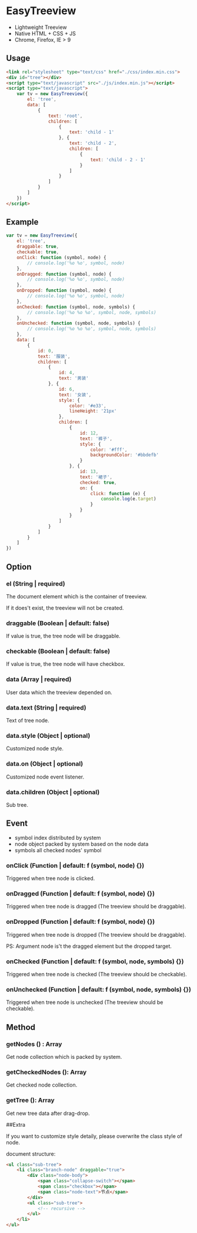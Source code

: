 # EasyTreeview

* Lightweight Treeview
* Native HTML + CSS + JS
* Chrome, Firefox, IE > 9

## Usage

```html
<link rel="stylesheet" type="text/css" href="./css/index.min.css">
<div id="tree"></div>
<script type="text/javascript" src="./js/index.min.js"></script>
<script type="text/javascript">
	var tv = new EasyTreeview({
		el: 'tree',
		data: [
			{
				text: 'root',
				children: [
					{
						text: 'child - 1'
					}, {
						text: 'child - 2',
						children: [
							{
								text: 'child - 2 - 1'
							}
						]
					}
				]
			}
		]
	})
</script>
```

## Example

```js
var tv = new EasyTreeview({
	el: 'tree',
	draggable: true,
	checkable: true,
	onClick: function (symbol, node) {
		// console.log('%o %o', symbol, node)
	},
	onDragged: function (symbol, node) {
		// console.log('%o %o', symbol, node)
	},
	onDropped: function (symbol, node) {
		// console.log('%o %o', symbol, node)
	},
	onChecked: function (symbol, node, symbols) {
		// console.log('%o %o %o', symbol, node, symbols)
	},
	onUnchecked: function (symbol, node, symbols) {
		// console.log('%o %o %o', symbol, node, symbols)
	},
	data: [
		{
			id: 0,
			text: '服装',
			children: [
				{
					id: 4,
					text: '男装'
				}, {
					id: 6,
					text: '女装',
					style: {
						color: '#e33',
						lineHeight: '21px'
					},
					children: [
						{
							id: 12,
							text: '裤子',
							style: {
								color: '#fff',
								backgroundColor: '#bbdefb'
							}
						}, {
							id: 13,
							text: '裙子',
							checked: true,
							on: {
								click: function (e) {
									console.log(e.target)
								}
							}
						}
					]
				}
			]
		}
	]
})
```

## Option

### el  (String | required)

The document element which is the container of treeview. 

If it does't exist, the treeview will not be created.

### draggable (Boolean | default: false)

If value is true, the tree node will be draggable.

### checkable (Boolean | default: false)

If value is true, the tree node will have checkbox. 

### data (Array | required)

User data which the treeview depended on.

### data.text (String | required)

Text of tree node.

### data.style (Object | optional)

Customized node style.

### data.on (Object | optional)

Customized node event listener.

### data.children (Object | optional)

Sub tree.

## Event

- symbol     index distributed by system
- node        object packed by system based on the node data
- symbols   all checked nodes' symbol

### onClick (Function | default: f (symbol, node) {})

Triggered when tree node is clicked. 

### onDragged (Function | default: f (symbol, node) {})

Triggered when tree node is dragged (The treeview should be draggable).

### onDropped (Function | default: f (symbol, node) {})

Triggered when tree node is dropped (The treeview should be draggable).

PS: Argument node is't the dragged element but the dropped target.

### onChecked (Function | default: f (symbol, node, symbols) {})

Triggered when tree node is checked (The treeview should be checkable). 

### onUnchecked (Function | default: f (symbol, node, symbols) {})

Triggered when tree node is unchecked (The treeview should be checkable).

## Method

### getNodes () : Array

Get node collection which is packed by system.

### getCheckedNodes (): Array

Get checked node collection.

### getTree (): Array

Get new tree data after drag-drop.

##Extra

If you want to customize style detaily, please overwrite the class style of node.

document structure:

```html
<ul class="sub-tree">
	<li class="branch-node" draggable="true">
		<div class="node-body">
			<span class="collapse-switch"></span>
			<span class="checkbox"></span>
			<span class="node-text">节点</span>
		</div>
		<ul class="sub-tree">
			<!-- recursive -->
		</ul>
	</li>
</ul>
```

























